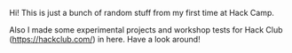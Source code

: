 Hi! This is just a bunch of random stuff from my first time at Hack Camp.

Also I made some experimental projects and workshop tests for Hack Club (https://hackclub.com/) in here. Have a look around!
